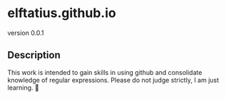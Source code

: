 # elftatius.github.io

version 0.0.1

## Description 

This work is intended to gain skills in using github and consolidate knowledge of regular expressions. Please do not judge strictly, I am just learning. 🤗
